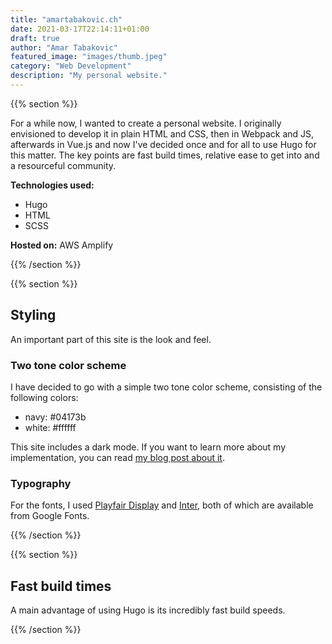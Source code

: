 ```yaml
---
title: "amartabakovic.ch"
date: 2021-03-17T22:14:11+01:00
draft: true
author: "Amar Tabakovic"
featured_image: "images/thumb.jpeg"
category: "Web Development"
description: "My personal website."
---
```

{{% section %}}

For a while now, I wanted to create a personal website. I originally envisioned to develop it in plain HTML and CSS, then in Webpack and JS, afterwards in Vue.js and now I've decided once and for all to use Hugo for this matter. The key points are fast build times, relative ease to get into and a resourceful community. 

**Technologies used:**
- Hugo
- HTML
- SCSS

**Hosted on:** AWS Amplify

{{% /section %}}

{{% section %}}
## Styling

An important part of this site is the look and feel.

### Two tone color scheme

I have decided to go with a simple two tone color scheme, consisting of the following colors:
- navy: #04173b
- white: #ffffff

This site includes a dark mode. If you want to learn more about my implementation, you can read [my blog post about it](https://amartabakovic.ch/blog/hugo-dark-theme).


### Typography

For the fonts, I used [Playfair Display](https://fonts.google.com/specimen/Playfair+Display?preview.text_type=custom) and [Inter](https://fonts.google.com/specimen/Inter?preview.text_type=custom), both of which are available from Google Fonts.

{{% /section %}}

{{% section %}}

## Fast build times

A main advantage of using Hugo is its incredibly fast build speeds. 

{{% /section %}}


